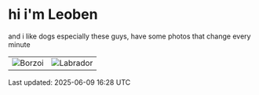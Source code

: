 # hi i'm Leoben

and i like dogs especially these guys, have some photos that change every minute 

|  |  |
|--------|----------|
| ![Borzoi](https://random-dog-vercel.vercel.app/api/random-borzoi?v=1749486480) | ![Labrador](https://random-dog-vercel.vercel.app/api/random-labrador?v=1749486480) |

Last updated: 2025-06-09 16:28 UTC
